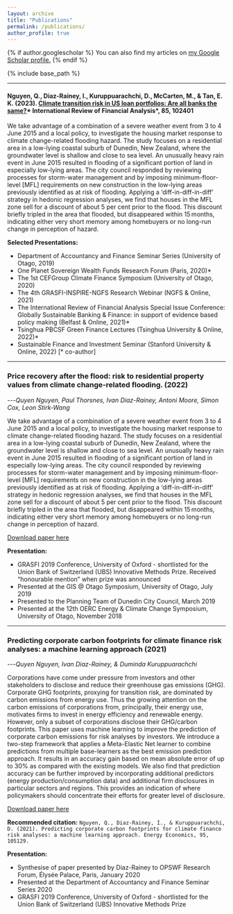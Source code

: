 ```yaml
---
layout: archive
title: "Publications"
permalink: /publications/
author_profile: true
---
```



{% if author.googlescholar %}
  You can also find my articles on <u><a href="{{author.googlescholar}}">my Google Scholar profile</a>.</u>
{% endif %}

{% include base_path %}
____________________________________________________________________________________________________________________________________________________________________
#### Nguyen, Q., Diaz-Rainey, I., Kuruppuarachchi, D., McCarten, M., & Tan, E. K. (2023). [Climate transition risk in US loan portfolios: Are all banks the same?](https://onlinelibrary.wiley.com/doi/full/10.1111/1467-8489.12471)* International Review of Financial Analysis*, 85, 102401 ####
We take advantage of a combination of a severe weather event from 3 to 4 June 2015 and a local policy, to investigate the housing market response to climate change-related flooding hazard. The study focuses on a residential area in a low-lying coastal suburb of Dunedin, New Zealand, where the groundwater level is shallow and close to sea level. An unusually heavy rain event in June 2015 resulted in flooding of a significant portion of land in especially low-lying areas. The city council responded by reviewing processes for storm-water management and by imposing minimum-floor-level [MFL] requirements on new construction in the low-lying areas previously identified as at risk of flooding. Applying a ‘diff-in-diff-in-diff’ strategy in hedonic regression analyses, we find that houses in the MFL zone sell for a discount of about 5 per cent prior to the flood. This discount briefly tripled in the area that flooded, but disappeared within 15 months, indicating either very short memory among homebuyers or no long-run change in perception of hazard.

**Selected Presentations:**
- Department of Accountancy and Finance Seminar Series (University of Otago, 2019)
- One Planet Sovereign Wealth Funds Research Forum (Paris, 2020)\*
- The 1st CEFGroup Climate Finance Symposium (University of Otago, 2020)
- The 4th GRASFI-INSPIRE-NGFS Research Webinar (NGFS & Online, 2021)
- The International Review of Financial Analysis Special Issue Conference: Globally Sustainable Banking & Finance: in support of evidence based policy making (Belfast & Online, 2021)*
- Tsinghua PBCSF Green Finance Lectures (Tsinghua University & Online, 2022)\*
- Sustainable Finance and Investment Seminar (Stanford University & Online, 2022) 
[\* co-author]  
____________________________________________________________________________________________________________________________________________________________________
### Price recovery after the flood: risk to residential property values from climate change‐related flooding. (2022) ###
---<cite>Quyen Nguyen, Paul Thorsnes, Ivan Diaz-Rainey, Antoni Moore, Simon Cox, Leon Stirk-Wang</cite>

We take advantage of a combination of a severe weather event from 3 to 4 June 2015 and a local policy, to investigate the housing market response to climate change-related flooding hazard. The study focuses on a residential area in a low-lying coastal suburb of Dunedin, New Zealand, where the groundwater level is shallow and close to sea level. An unusually heavy rain event in June 2015 resulted in flooding of a significant portion of land in especially low-lying areas. The city council responded by reviewing processes for storm-water management and by imposing minimum-floor-level [MFL] requirements on new construction in the low-lying areas previously identified as at risk of flooding. Applying a ‘diff-in-diff-in-diff’ strategy in hedonic regression analyses, we find that houses in the MFL zone sell for a discount of about 5 per cent prior to the flood. This discount briefly tripled in the area that flooded, but disappeared within 15 months, indicating either very short memory among homebuyers or no long-run change in perception of hazard.

[Download paper here](https://onlinelibrary.wiley.com/doi/full/10.1111/1467-8489.12471)

**Presentation:**
- GRASFI 2019 Conference, University of Oxford - shortlisted for the Union Bank of Switzerland (UBS) Innovative Methods Prize. Received “honourable mention” when prize was announced
- Presented at the GIS @ Otago Symposium, University of Otago, July 2019 
- Presented to the Planning Team of Dunedin City Council, March 2019 
- Presented at the 12th OERC Energy & Climate Change Symposium, University of Otago, November 2018  

____________________________________________________________________________________________________________________________________________________________________
### Predicting corporate carbon footprints for climate finance risk analyses: a machine learning approach (2021) ###
---<cite>Quyen Nguyen, Ivan Diaz-Rainey, & Duminda Kuruppuarachchi</cite>

Corporations have come under pressure from investors and other stakeholders to disclose and reduce their greenhouse gas emissions (GHG). Corporate GHG footprints, proxying for transition risk, are dominated by carbon emissions from energy use. Thus the growing attention on the carbon emissions of corporations from, principally, their energy use, motivates firms to invest in energy efficiency and renewable energy. However, only a subset of corporations disclose their GHG/carbon footprints. This paper uses machine learning to improve the prediction of corporate carbon emissions for risk analyses by investors. We introduce a two-step framework that applies a Meta-Elastic Net learner to combine predictions from multiple base-learners as the best emission prediction approach. It results in an accuracy gain based on mean absolute error of up to 30% as compared with the existing models. We also find that prediction accuracy can be further improved by incorporating additional predictors (energy production/consumption data) and additional firm disclosures in particular sectors and regions. This provides an indication of where policymakers should concentrate their efforts for greater level of disclosure.

[Download paper here](https://www.sciencedirect.com/science/article/pii/S0140988321000347)

**Recommended citation:** `Nguyen, Q., Diaz-Rainey, I., & Kuruppuarachchi, D. (2021). Predicting corporate carbon footprints for climate finance risk analyses: a machine learning approach. Energy Economics, 95, 105129.`

**Presentation:**
- Synthesise of paper presented by Diaz-Rainey to OPSWF Research Forum, Élysée Palace, Paris, January 2020
- Presented at the Department of Accountancy and Finance Seminar Series 2020
- GRASFI 2019 Conference, University of Oxford - shortlisted for the Union Bank of Switzerland (UBS) Innovative Methods Prize



